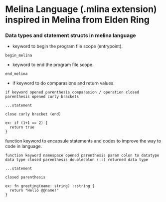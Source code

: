 # Melina Language (.mlina extension) inspired in Melina from Elden Ring

### Data types and statement structs in melina language

- keyword to begin the program file scope (entrypoint).

```
begin_melina
```

- keyword to end the program file scope.

```
end_melina
```

- if keyword to do comparasions and return values.

```
if keyword opened parenthesis comparasion / operation closed parenthesis opened curly brackets

...statement

close curly bracket (end)

ex: if (1+1 == 2) {
  return true
}

```

function keyword to encapsule statements and codes to improve the way to code in language.

```
function keyword namespace opened parenthesis param colon to datatype data type closed parenthesis doublecolon (::) returned data type

...statement

closed parenthesis

ex: fn greeting(name: string) ::string {
  return "Hello @@name!"
}
```
